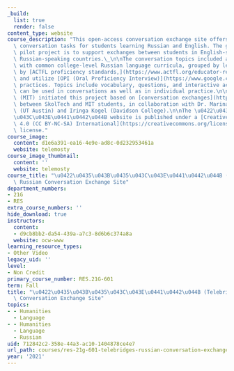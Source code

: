 ```yaml
---
_build:
  list: true
  render: false
content_type: website
course_description: "This open-access conversation exchange site offers topics and\
  \ conversation tasks for students learning Russian and English. The goal of this\
  \ pilot project is to support exchanges between students in English-speaking and\
  \ Russian-speaking countries.\_\n\nThe conversation topics included are aligned\
  \ with common college-level Russian language curricula, grouped by levels defined\
  \ by [ACTFL proficiency standards,](https://www.actfl.org/educator-resources/actfl-proficiency-guidelines)\
  \ and utilize [OPI (Oral Proficiency Interview)](https://www.google.com/url?q=https%3A%2F%2Fwww.actfl.org%2Fassessment-research-and-development%2Factfl-assessments%2Factfl-postsecondary-assessments%2Foral-proficiency-interview-opi&sa=D&sntz=1&usg=AOvVaw05z0FmOdGnG_aPpL0kTFix)\
  \ practices. Topics include vocabulary, questions, and interactive activities that\
  \ can be used in conversations as well as in individual practice.\n\n[Maria Khotimsky](https://languages.mit.edu/people/maria-khotimsky/)\
  \ (MIT) initiated this project based on [conversation exchanges](https://languages.mit.edu/creating-connections-in-times-of-isolation-mit-skoltech-conversation-exchanges/)\
  \ between SkolTech and MIT students, in collaboration with Dr. Marina Alexandrova\
  \ (UT Austin) and Iringa Kogel (Davidson College).\n\nThe \u0422\u0435\u043B\u0435\
  \u043C\u043E\u0441\u0442\u044B website is published under a [Creative Commons Attribution-NonCommercial-ShareAlike\
  \ 4.0 (CC BY-NC-SA) International](https://creativecommons.org/licenses/by-nc-sa/4.0/)\
  \ license."
course_image:
  content: d1e6a391-ea16-4e9e-ad8c-0d232953461a
  website: telemosty
course_image_thumbnail:
  content: ''
  website: telemosty
course_title: "\u0422\u0435\u043B\u0435\u043C\u043E\u0441\u0442\u044B (Telebridges)\
  \ Russian Conversation Exchange Site"
department_numbers:
- 21G
- RES
extra_course_numbers: ''
hide_download: true
instructors:
  content:
  - d9cb8bb2-da54-439a-a7c3-8d6b6c374a8a
  website: ocw-www
learning_resource_types:
- Other Video
legacy_uid: ''
level:
- Non Credit
primary_course_number: RES.21G-601
term: Fall
title: "\u0422\u0435\u043B\u0435\u043C\u043E\u0441\u0442\u044B (Telebridges) Russian\
  \ Conversation Exchange Site"
topics:
- - Humanities
  - Language
- - Humanities
  - Language
  - Russian
uid: 712842c2-358e-44a3-ac10-1404878ce4e7
url_path: courses/res-21g-601-telebridges-russian-conversation-exchange-site-fall-2021
year: '2021'
---
```

